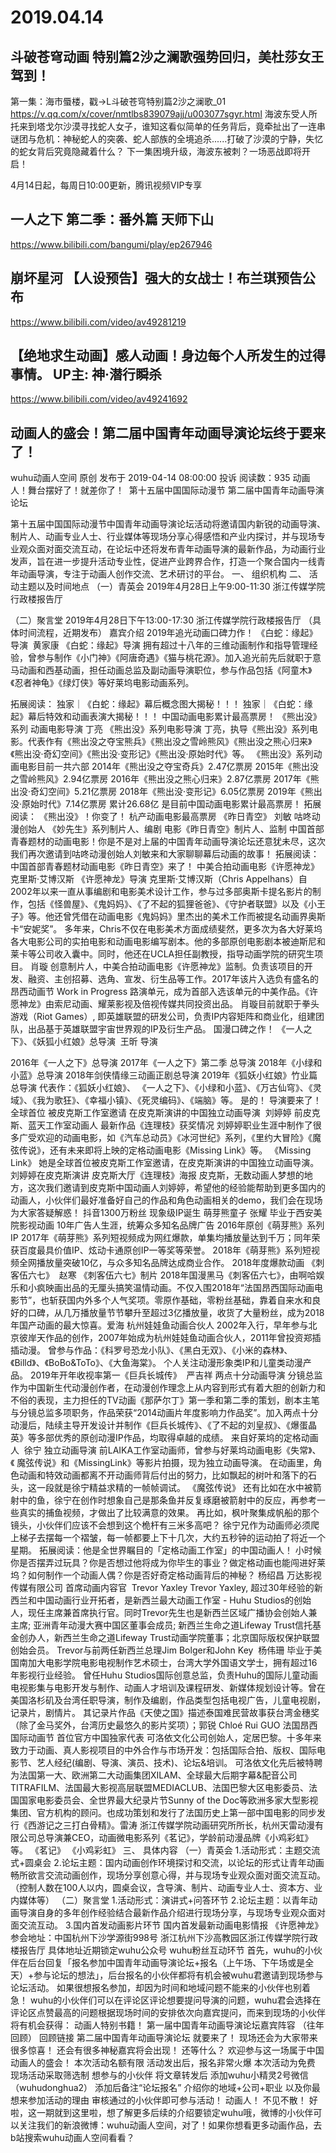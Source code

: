 # 2019.04.14

## 斗破苍穹动画 特别篇2沙之澜歌强势回归，美杜莎女王驾到！
第一集：海市蜃楼，戳→L斗破苍穹特别篇2沙之澜歌_01
https://v.qq.com/x/cover/nmtlbs839079ajj/u003077sgyr.html
海波东受人所托来到塔戈尔沙漠寻找蛇人女子，谁知这看似简单的任务背后，竟牵扯出了一连串谜团与危机：神秘蛇人的突袭、蛇人部族的全境追杀......打破了沙漠的宁静，失忆的蛇女背后究竟隐藏着什么？
下一集困境升级，海波东被刺？一场恶战即将开启！

4月14日起，每周日10:00更新，腾讯视频VIP专享

## 一人之下 第二季：番外篇 天师下山
https://www.bilibili.com/bangumi/play/ep267946

## 崩坏星河 【人设预告】强大的女战士！布兰琪预告公布
https://www.bilibili.com/video/av49281219
##  【绝地求生动画】感人动画！身边每个人所发生的过得事情。 UP主: 神·潜行瞬杀 
https://www.bilibili.com/video/av49241692
## 动画人的盛会！第二届中国青年动画导演论坛终于要来了！
wuhu动画人空间 原创 发布于 2019-04-14 08:00:00 投诉
阅读数：935
动画人！舞台摆好了！就差你了！
​​
第十五届中国国际动漫节
第二届中国青年动画导演论坛
 
第十五届中国国际动漫节中国青年动画导演论坛活动将邀请国内新锐的动画导演、制片人、动画专业人士、行业媒体等现场分享心得感悟和产业内探讨，并与现场专业观众面对面交流互动，在论坛中还将发布青年动画导演的最新作品，为动画行业发声，旨在进一步提升活动专业性，促进产业跨界合作，打造一个聚合国内一线青年动画导演，专注于动画人创作交流、艺术研讨的平台。
一、 组织机构
二、 活动主题以及时间地点
（一）青英会
2019年4月28日上午9:00-11:30
浙江传媒学院行政楼报告厅
 
（二）聚言堂
2019年4月28日下午13:00-17:30
浙江传媒学院行政楼报告厅
（具体时间流程，近期发布）
嘉宾介绍
2019年追光动画口碑力作！
《白蛇：缘起》导演
​
黄家康
《白蛇：缘起》导演
拥有超过十八年的三维动画制作和指导管理经验，曾参与制作《小门神》《阿唐奇遇》《猫与桃花源》。加入追光前先后就职于意马动画和西基动画，担任动画总监及副动画导演职位，参与作品包括《阿童木》《忍者神龟》《绿灯侠》等好莱坞电影动画系列。
 
拓展阅读：
独家｜《白蛇：缘起》幕后概念图大揭秘！！！
独家｜《白蛇：缘起》幕后特效和动画表演大揭秘！！！
中国动画电影累计最高票房！
《熊出没》系列
动画电影导演
丁亮
《熊出没》系列电影导演
丁亮，执导《熊出没》系列电影。代表作有《熊出没之夺宝熊兵》《熊出没之雪岭熊风》《熊出没之熊心归来》《熊出没·奇幻空间》《熊出没·变形记》《熊出没·原始时代》等。
《熊出没》系列动画电影目前一共六部
2014年《熊出没之夺宝奇兵》2.47亿票房
2015年《熊出没之雪岭熊风》2.94亿票房
2016年《熊出没之熊心归来》2.87亿票房
2017年《熊出没·奇幻空间》5.21亿票房
2018年《熊出没·变形记》6.05亿票房
2019年《熊出没·原始时代》7.14亿票房
累计26.68亿
是目前中国动画电影累计最高票房！
拓展阅读：
《熊出没》！你变了！
杭产动画电影最高票房
《昨日青空》
刘敏
咕咚动漫创始人
《妙先生》系列制片人、编剧
电影《昨日青空》制片人、监制
中国首部青春题材的动画电影！你是不是对上届的中国青年动画导演论坛还意犹未尽，这次我们再次邀请到咕咚动漫创始人刘敏来和大家聊聊幕后动画的故事！
拓展阅读：中国首部青春题材动画电影《昨日青空》来了！
​
中美合拍动画电影《许愿神龙》
​
克里斯·艾博汉斯
《许愿神龙》导演
克里斯·艾博汉斯（Chris Appelhans）自2002年以来一直从事编剧和电影美术设计工作，参与过多部奥斯卡提名影片的制作，包括《怪兽屋》、《鬼妈妈》、《了不起的狐狸爸爸》、《守护者联盟》以及《小王子》等。他还曾凭借在动画电影《鬼妈妈》里杰出的美术工作而被提名动画界奥斯卡“安妮奖”。
多年来，Chris不仅在电影美术方面成绩斐然，更多次为各大好莱坞各大电影公司的实拍电影和动画电影编写剧本。他的多部原创电影剧本被迪斯尼和莱卡等公司收入囊中。同时，他还在UCLA担任副教授，指导动画学院的研究生项目。
肖璇
创意制片人，中美合拍动画电影《许愿神龙》监制。负责该项目的开发、融资、主创招募、选角、宣发、衍生品等工作。2017年该片入选负有盛名的昂西动画节 Work in Progress 路演单元，成为首部入选该单元的中美作品。《许愿神龙》由索尼动画、耀莱影视及倍视传媒共同投资出品。
肖璇目前就职于拳头游戏（Riot Games）, 即英雄联盟的研发公司，负责IP内容矩阵和商业化，组建团队，出品基于英雄联盟宇宙世界观的IP及衍生产品。
国漫口碑之作！
《一人之下》、《妖狐小红娘》总导演
​
王昕
导演
 
2016年《一人之下》总导演
2017年《一人之下》第二季 总导演
2018年《小绿和小蓝》总导演
2018年剑侠情缘三动画正剧总导演
2019年《狐妖小红娘》竹业篇总导演
代表作：《狐妖小红娘》、 《一人之下》、《小绿和小蓝》、《万古仙穹》、《灵域》、《我为歌狂》、《幸福小镇》、《死灵编码》、《端脑》等。
是的！
导演要来了！
全球首位
被皮克斯工作室邀请
在皮克斯演讲的中国独立动画导演
​
刘婷婷
前皮克斯、蓝天工作室动画人
最新作品《连理枝》获奖情况
刘婷婷职业生涯中制作了很多广受欢迎的动画电影，如《汽车总动员》《冰河世纪》系列，《里约大冒险》《魔弦传说》，还有未来即将上映的定格动画电影《Missing Link》等。
《Missing Link》
她是全球首位被皮克斯工作室邀请，在皮克斯演讲的中国独立动画导演。
刘婷婷在皮克斯演讲
皮克斯大厅《连理枝》海报
皮克斯，无数动画人梦想的地方，这次我们邀请到皮克斯中国动画人刘婷婷，希望他的经验能帮助到更多国内的动画人，小伙伴们最好准备好自己的作品和角色动画相关的demo，我们会在现场为大家答疑解惑！
抖音1300万粉丝
现象级IP诞生
萌芽熊童子
张耀
毕业于西安美院影视动画
10年广告人生涯，统筹众多知名品牌广告
2016年原创《萌芽熊》系列IP
2017年《萌芽熊》系列短视频成为网红爆款，单集均播放量达到千万；同年荣获百度最具价值IP、炫动卡通原创IP一等奖等荣誉。
2018年《萌芽熊》系列短视频全网播放量突破10亿，与众多知名品牌达成商业合作。
2018年度爆款动画
《刺客伍六七》
​
赵寒
《刺客伍六七》制片
2018年国漫黑马《刺客伍六七》，由啊哈娱乐和小疯映画出品的无厘头搞笑温情动画。不仅入围2018年“法国昂西国际动画电影节”，也斩获国内外多个人气奖项。零原作基础，零粉丝基础，靠着自来水和良好的口碑，从几万播放量节节攀升至超过3亿播放量，收货了大量粉丝，成为2018年国产动画的最大惊喜。
​
爱海
杭州娃娃鱼动画合伙人 
2002年入行，早年参与北京彼岸天作品的创作，2007年始成为杭州娃娃鱼动画合伙人，2011年曾投资郑插插动漫。
曾参与作品：《科罗号恐龙小队》、《黑白无双》、《小米的森林》、《Billd》、《BoBo&ToTo》、《大鱼海棠》。
个人关注动漫形象类IP和儿童类动漫产品。
2019年开年收视率第一《巨兵长城传》
​
严吉祥
两点十分动画导演
分镜总监作为中国新生代动漫创作者，在动漫创作理念上从内容到形式有着大胆的创新力和不俗的表现，主力担任的TV动画《那萨尔丁》第一季和第二季的策划，剧本主笔与分镜总监多项职务，作品荣获“2014动画片年度影响力作品奖”。加入两点十分动漫后，陆续主导开发设计并制作《巨兵长城传》、《了不起的刘皇叔》、《爆蛋晶英》等多部优秀的原创动漫IP作品，均取得卓越的成绩。
来自好莱坞的定格动画人
​
徐宁
独立动画导演
前LAIKA工作室动画师，曾参与好莱坞动画电影《失常》、《 魔弦传说》和《MissingLink》等影片拍摄，现为独立动画导演。
在动画里，角色动画和特效动画都离不开动画师背后付出的努力，比如飘起的树叶和落下的石头，这一段就是徐宁精益求精的一帧帧调试。
《魔弦传说》
还有比如在水中被箭射中的鱼，徐宁在创作时想象自己是那条鱼并反复琢磨被箭射中的反应，再参考一些真实的捕鱼视频，才做出了比较满意的效果。
再比如，枫叶聚集成帆船的那个镜头，小伙伴们应该不会想到这个桅杆有三米多高吧？
徐宁兄作为动画师必须爬上梯子去摆每一个褶皱，每一帧都要上下十几次，大约五秒钟的运动拍了将近一个星期。
拓展阅读：他是全世界瞩目的「定格动画工作室」的中国动画人！
小时候你是否摆弄过玩具？你是否想过他将成为你毕生的事业？做定格动画也能闯进好莱坞？如何制作一个动画人偶？你是否好奇定格动画背后的神秘？
杨绍昌
万达影视传媒有限公司
首席动画内容官
​
Trevor Yaxley
Trevor Yaxley, 超过30年经验的新西兰和中国动画行业开拓者，是新西兰最大动画工作室 - Huhu Studios的创始人，现任主席兼首席执行官。同时Trevor先生也是新西兰区域广播协会创始人兼主席; 亚洲青年动漫大赛中国区董事会成员; 新西兰生命之道Lifeway Trust信托基金创办人，新西兰生命之道Lifeway Trust动画学院董事；北京国际版权保护联盟创始会员。
Trevor与前两任新西兰总理Jim Bolger和John Key
​
杨伟珊
毕业于美国南加大电影学院电影电视制作艺术硕士，台湾大学外国语文学士，拥有超过16年影视行业经验。
曾任Huhu Studios国际创意总监，负责Huhu的国际儿童动画电视影集与电影开发与制作、动画人才培训及课程研发、新媒体规划设计等。曾在美国洛杉矶及台湾任职导演，制作及编剧，作品类型包括电视广告，儿童电视剧，记录片，剧情片。
其记录片作品《天使之国》描述泰国难民营故事获台湾金穗奖（除了金马奖外，台湾历史最悠久的影片奖项）；
​
郭锐
Chloé Rui GUO 
法国昂西国际动画节
首位官方中国独家代表
可洛依文化公司创始人，定居巴黎。十多年来致力于动画、真人影视项目的中外合作与市场开发：包括国际合拍、版权、国际电影节、艺人经纪(编剧、导演、演员、技术)、论坛&培训。
可洛依文化先后被特聘为法国第一大、欧洲第二大动画集团XILAM、全球最大后期字幕&配音公司TITRAFILM、法国最大影视高层联盟MEDIACLUB、法国巴黎大区电影委员、法国国家电影委员会、全世界最大纪录片节Sunny of the Doc等欧洲多家大型影视集团、官方机构的顾问。也成功策划和发行了法国历史上第一部中国电影的同步发行《西游记之三打白骨精》。
​
雷涛
浙江传媒学院动画研究所所长，杭州天雷动漫有限公司总导演兼CEO，动画微电影系列《茗记》，学龄前动漫品牌《小鸡彩虹》等。
《茗记》
《小鸡彩虹》
三、 具体内容
（一）青英会
1.活动形式：主题交流式+圆桌会
2.论坛主题：国内动画创作环境探讨和交流，以论坛的形式让青年动画畅所欲言交流动画创作，现场分享创意心得，并与现场专业观众面对面交流互动。（控制人数在100人以内，圆桌会议，含导演、制片、动画专业人士、资本方、业内媒体等）
（二）聚言堂
1.活动形式：演讲式+问答环节
2.论坛主题：以青年动画导演自身的多年创作经验结合最新作品介绍进行现场分享，与现场专业观众面对面交流互动。
3.国内首发动画影片环节
国内首发最新动画电影情报
《许愿神龙》
参会地址：中国杭州下沙学源街998号
浙江杭州下沙高教园区浙江传媒学院行政楼报告厅
具体地址近期锁定wuhu公众号
wuhu粉丝互动环节
首先，wuhu的小伙伴在后台回复「报名参加中国青年动画导演论坛+报名（上午场、下午场或是全天）+参与论坛的想法」，后台报名的小伙伴都将有机会被wuhu君邀请到现场参与论坛活动。
如果很想报名参加，却因为时间和地域问题不能来的小伙伴也别着急！
wuhu的小伙伴们可以在评论区评论想要提问导演的问题，wuhu君会选择在评论区点赞最高的问题根据现场时间的安排依次向嘉宾提问，而来到现场的小伙伴将有机会获得：
动画人特别书籍！
第一届中国青年动画导演论坛嘉宾阵容
（往年回顾）
回顾链接
第二届中国青年动画导演论坛
就要来了！
现场还会为大家带来很多惊喜！
还会有很多神秘嘉宾将会出现！
还等什么？
欢迎参与这一场属于中国动画人的盛会！
本次活动名额有限
活动发出后，报名非常火爆
本次活动为免费
现场活动采取筛选制
想参与的小伙伴
将文章转发后
添加wuhu小精灵2号微信（wuhudonghua2）
添加后备注“论坛报名”
介绍你的地域+公司+职业
以及你最想来参加活动的理由
审核通过的小伙伴即可参与活动！
动画人！
不见不散！
好啦，这一期就到这里啦，想了解更多后续的介绍要锁定wuhu哦，微博的小伙伴可以关注我们的新浪微博：wuhu动画人空间，对了！如果你想看更多动画作品，去b站搜索wuhu动画人空间看看？